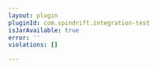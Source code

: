 ```yaml
---
layout: plugin
pluginId: com.spindrift.integration-test
isJarAvailable: true
error: ''
violations: []

---
```

